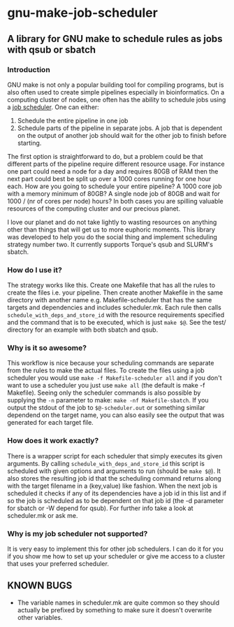# gnu-make-job-scheduler

## A library for GNU make to schedule rules as jobs with qsub or sbatch

### Introduction

GNU make is not only a popular building tool for compiling programs, but is
also often used to create simple pipelines especially in bioinformatics. On a
computing cluster of nodes, one often has the ability to schedule jobs using a
[job scheduler]. One can either:

1. Schedule the entire pipeline in one job
2. Schedule parts of the pipeline in separate jobs. A job that is dependent on
the output of another job should wait for the other job to finish before
starting.

The first option is straightforward to do, but a problem could be that
different parts of the pipeline require different resource usage. For instance
one part could need a node for a day and requires 80GB of RAM then the next part could
best be split up over a 1000 cores running for one hour each. How are you going
to schedule your entire pipeline? A 1000 core job with a memory minimum of
80GB? A single node job of 80GB and wait for 1000 / (nr of cores per node)
hours? In both cases you are spilling valuable resources of the computing
cluster and our precious planet.

I love our planet and do not take lightly to wasting resources on anything
other than things that will get us to more euphoric moments. This library was
developed to help you do the social thing and implement scheduling strategy
number two. It currently supports Torque's qsub and SLURM's sbatch.

### How do I use it?

The strategy works like this. Create one Makefile that has all the rules to
create the files i.e. your pipeline. Then create another Makefile in the same
directory with another name e.g. Makefile-scheduler that has the same targets
and dependencies and includes scheduler.mk. Each rule then calls
`schedule_with_deps_and_store_id` with the resource requirements specified and
the command that is to be executed, which is just `make $@`. See the test/
directory for an example with both sbatch and qsub.

### Why is it so awesome?

This workflow is nice because your scheduling commands are separate from the
rules to make the actual files. To create the files using a job scheduler you
would use `make -f Makefile-scheduler all` and if you don't want to use a
scheduler you just use `make all` (the default is make -f Makefile). Seeing
only the scheduler commands is also possible by supplying the `-n` parameter to
make: `make -nf Makefile-sbatch`. If you output the stdout of the job to
`$@-scheduler.out` or something similar dependend on the target name, you can
also easily see the output that was generated for each target file. 

### How does it work exactly?

There is a wrapper script for each scheduler that simply executes its given
arguments. By calling `schedule_with_deps_and_store_id` this script is
scheduled with given options and arguments to run (should be `make $@`). It
also stores the resulting job id that the scheduling command returns along with
the target filename in a (key,value) like fashion. When the next job is
scheduled it checks if any of its dependencies have a job id in this list and
if so the job is scheduled as to be dependent on that job id (the -d parameter
for sbatch or -W depend for qsub). For further info take a look at scheduler.mk
or ask me.

### Why is my job scheduler not supported?

It is very easy to implement this for other job schedulers. I can do it for
you if you show me how to set up your scheduler or give me access to a cluster
that uses your preferred scheduler.

## KNOWN BUGS
- The variable names in scheduler.mk are quite common so they should actually
  be prefixed by something to make sure it doesn't overwrite other variables.

[job scheduler]: http://en.wikipedia.org/wiki/Job_scheduler

